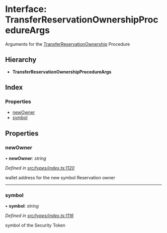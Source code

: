 # Interface: TransferReservationOwnershipProcedureArgs

Arguments for the [TransferReservationOwnership](../enums/_types_index_.proceduretype.md#transferreservationownership) Procedure

## Hierarchy

* **TransferReservationOwnershipProcedureArgs**

## Index

### Properties

* [newOwner](_types_index_.transferreservationownershipprocedureargs.md#newowner)
* [symbol](_types_index_.transferreservationownershipprocedureargs.md#symbol)

## Properties

###  newOwner

• **newOwner**: *string*

*Defined in [src/types/index.ts:1120](https://github.com/PolymathNetwork/polymath-sdk/blob/e8bbc1e/src/types/index.ts#L1120)*

wallet address for the new symbol Reservation owner

___

###  symbol

• **symbol**: *string*

*Defined in [src/types/index.ts:1116](https://github.com/PolymathNetwork/polymath-sdk/blob/e8bbc1e/src/types/index.ts#L1116)*

symbol of the Security Token
